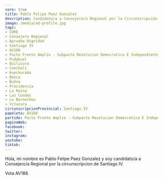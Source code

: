 ```yaml
---
core: true
title: Pablo Felipe Paez Gonzalez
description: Candidato/a a Consejero/a Regional por la Circunscripción de Santiago IV
image: /media/ad-profile.jpg
tags:
- CORE
- Consejero Regional
- Apruebo Dignidad
- Santiago IV
- AV188
- Pacto Frente Amplio - Subpacto Revolucion Democratica E Independientes - Independientes
- Pudahuel
- Quilicura
- Conchali
- Huechuraba
- Renca
- Ñuñoa
- Providencia
- La Reina
- Las Condes
- Lo Barnechea
- Vitacura
circunscripcionProvincial: Santiago IV
papeleta: AV188
partido: Pacto Frente Amplio - Subpacto Revolucion Democratica E Independientes - Independientes
paginaWeb:
facebook:
twitter:
instagram:
youtube:
tiktok:
---
```

Hola, mi nombre es Pablo Felipe Paez Gonzalez y soy candidato/a a Consejero/a Regional por la circunscripcion de Santiago IV.

Vota AV188.
